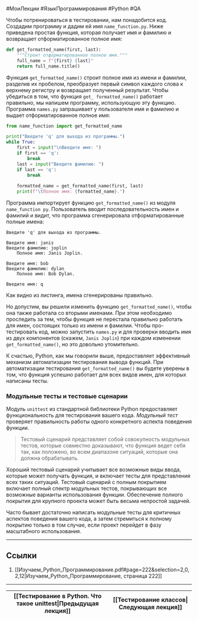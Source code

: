 #МоиЛекции #ЯзыкПрограммирования #Python #QA 

Чтобы потренироваться в тестировании, нам понадобится код. Создадим программу и дадим ей имя `name_function.py`. Ниже приведена простая функция, которая получает имя и фамилию и возвращает отформатированное полное имя:

```python
def get_formatted_name(first, last): 
	"""Строит отформатированное полное имя.""" 
	full_name = f"{first} {last}" 
	return full_name.title()
```

Функция `get_formatted_name()` строит полное имя из имени и фамилии, разделив их пробелом, преобразует первый символ каждого слова к верхнему регистру и возвращает полученный результат. Чтобы убедиться в том, что функция `get_ formatted_name()` работает правильно, мы напишем программу, использующую эту функцию. Программа `names.py` запрашивает у пользователя имя и фамилию и выдает отформатированное полное имя:

```python
from name_function import get_formatted_name 

print("Введите 'q' для выхода из программы.") 
while True: 
	first = input("\nВведите имя: ") 
	if first == 'q': 
		break 
	last = input("Введите фамилию: ")
	if last == 'q': 
		break 
		
	formatted_name = get_formatted_name(first, last) 
	print(f"\tПолное имя: {formatted_name}.")
```

Программа импортирует функцию `get_formatted_name()` из модуля `name_function py`. Пользователь вводит последовательность имен и фамилий и видит, что программа сгенерировала отформатированные полные имена:

```
Введите 'q' для выхода из программы.

Введите имя: janis 
Введите фамилию: joplin 
	Полное имя: Janis Joplin. 

Введите имя: bob 
Введите фамилию: dylan 
	Полное имя: Bob Dylan.
	
Введите имя: q
```

Как видно из листинга, имена сгенерированы правильно. 

Но допустим, вы решили изменить функцию `get_formatted_name()`, чтобы она также работала со вторыми именами. При этом необходимо проследить за тем, чтобы функция не перестала правильно работать для имен, состоящих только из имени и фамилии. Чтобы про- тестировать код, можно запустить `names.py` и для проверки вводить имя из двух компонентов (скажем, `Janis Joplin`) при каждом изменении `get_formatted_name()`, но это довольно утомительно. 

К счастью, Python, как мы говорили выше, предоставляет эффективный механизм автоматизации тестирования вывода функций. При автоматизации тестирования `get_formatted_name()` вы будете уверены в том, что функция успешно работает для всех видов имен, для которых написаны тесты.

### Модульные тесты и тестовые сценарии 

Модуль `unittest` из стандартной библиотеки Python предоставляет функциональность для тестирования вашего кода. *Модульный тест* проверяет правильность работы одного конкретного аспекта поведения функции.

> Тестовый сценарий представляет собой совокупность модульных тестов, которые совместно доказывают, что функция ведет себя так, как положено, во всем диапазоне ситуаций, которые она должна обрабатывать. 

Хороший тестовый сценарий учитывает все возможные виды ввода, которые может получать функция, и включает тесты для представления всех таких ситуаций. Тестовый сценарий с полным покрытием включает полный спектр модульных тестов, покрывающих все возможные варианты использования функции. Обеспечение полного покрытия для крупного проекта может быть весьма непростой задачей. 

Часто бывает достаточно написать модульные тесты для критичных аспектов поведения вашего кода, а затем стремиться к полному покрытию только в том случае, если проект перейдет в фазу масштабного использования.

---
## Ссылки

1. [[Изучаем_Python_Программирование.pdf#page=222&selection=2,0,2,12|Изучаем_Python_Программирование, страница 222]]

---

| [[Тестирование в Python. Что такое unittest\|Предыдущая лекция]] | [[Тестирование классов\|Следующая лекция]] |
| ---------------------------------------------------------------- | ------------------------------------------ |
